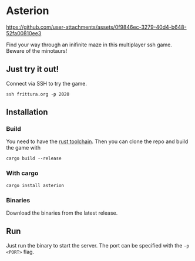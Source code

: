 # Asterion



https://github.com/user-attachments/assets/0f9846ec-3279-40d4-b648-52fa00810ee3




Find your way through an inifinite maze in this multiplayer ssh game. Beware of the minotaurs!

## Just try it out!

Connect via SSH to try the game.

```
ssh frittura.org -p 2020
```

## Installation

### Build

You need to have the [rust toolchain](https://www.rust-lang.org/tools/install). Then you can clone the repo and build the game with

`cargo build --release`

### With cargo

`cargo install asterion`

### Binaries

Download the binaries from the latest release.

## Run

Just run the binary to start the server. The port can be specified with the `-p <PORT>` flag.
